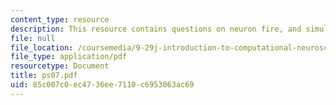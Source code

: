 ```yaml
---
content_type: resource
description: This resource contains questions on neuron fire, and simulation.
file: null
file_location: /coursemedia/9-29j-introduction-to-computational-neuroscience-spring-2004/85c007c0ec4736ee7110c6953063ac69_ps07.pdf
file_type: application/pdf
resourcetype: Document
title: ps07.pdf
uid: 85c007c0-ec47-36ee-7110-c6953063ac69
---
```

